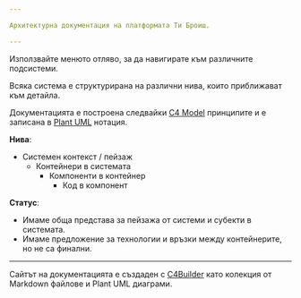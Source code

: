 ```yaml
---

Архитектурна документация на платформата Ти Броиш.

---
```


Използвайте менюто отляво, за да навигирате към различните подсистеми.

Всяка система е структурирана на различни нива, които приближават към детайла.

Документацията е построена следвайки [C4 Model](https://c4model.com/) принципите и е записана в [Plant UML](https://plantuml.com/) нотация.

**Нива**:

- Системен контекст / пейзаж
  - Контейнери в системата
    - Компоненти в контейнер
      - Код в компонент

**Статус**:

- Имаме обща представа за пейзажа от системи и субекти в системата.
- Имаме предложение за технологии и връзки между контейнерите, но не са финални.

---

Сайтът на документацията е създаден с [C4Builder](https://adrianvlupu.github.io/C4-Builder/)
като колекция от Markdown файлове и Plant UML диаграми.
